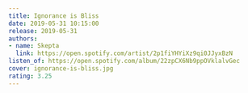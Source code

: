 ```yaml
---
title: Ignorance is Bliss
date: 2019-05-31 10:15:00
release: 2019-05-31
authors:
- name: Skepta
  link: https://open.spotify.com/artist/2p1fiYHYiXz9qi0JJyxBzN
listen_of: https://open.spotify.com/album/22zpCX6Nb9ppOVklalvGec
cover: ignorance-is-bliss.jpg
rating: 3.25
---
```

